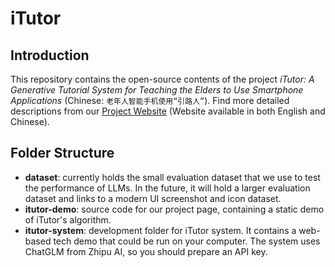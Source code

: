 # iTutor

## Introduction

This repository contains the open-source contents of the project *iTutor: A Generative Tutorial System for Teaching the Elders to Use Smartphone Applications* (Chinese: `老年人智能手机使用“引路人”`). Find more detailed descriptions from our [Project Website](https://motion115.github.io/iTutor) (Website available in both English and Chinese).

## Folder Structure

- **dataset**: currently holds the small evaluation dataset that we use to test the performance of LLMs. In the future, it will hold a larger evaluation dataset and links to a modern UI screenshot and icon dataset.
- **itutor-demo**: source code for our project page, containing a static demo of iTutor's algorithm.
- **itutor-system**: development folder for iTutor system. It contains a web-based tech demo that could be run on your computer. The system uses ChatGLM from Zhipu AI, so you should prepare an API key.